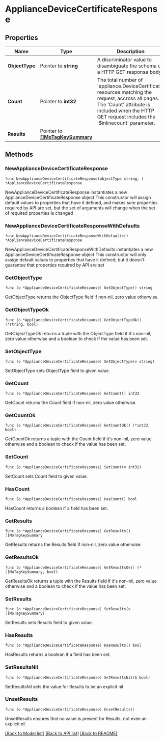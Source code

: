 # ApplianceDeviceCertificateResponse

## Properties

Name | Type | Description | Notes
------------ | ------------- | ------------- | -------------
**ObjectType** | Pointer to **string** | A discriminator value to disambiguate the schema of a HTTP GET response body. | 
**Count** | Pointer to **int32** | The total number of &#39;appliance.DeviceCertificate&#39; resources matching the request, accross all pages. The &#39;Count&#39; attribute is included when the HTTP GET request includes the &#39;$inlinecount&#39; parameter. | [optional] 
**Results** | Pointer to [**[]MoTagKeySummary**](mo.TagKeySummary.md) |  | [optional] 

## Methods

### NewApplianceDeviceCertificateResponse

`func NewApplianceDeviceCertificateResponse(objectType string, ) *ApplianceDeviceCertificateResponse`

NewApplianceDeviceCertificateResponse instantiates a new ApplianceDeviceCertificateResponse object
This constructor will assign default values to properties that have it defined,
and makes sure properties required by API are set, but the set of arguments
will change when the set of required properties is changed

### NewApplianceDeviceCertificateResponseWithDefaults

`func NewApplianceDeviceCertificateResponseWithDefaults() *ApplianceDeviceCertificateResponse`

NewApplianceDeviceCertificateResponseWithDefaults instantiates a new ApplianceDeviceCertificateResponse object
This constructor will only assign default values to properties that have it defined,
but it doesn't guarantee that properties required by API are set

### GetObjectType

`func (o *ApplianceDeviceCertificateResponse) GetObjectType() string`

GetObjectType returns the ObjectType field if non-nil, zero value otherwise.

### GetObjectTypeOk

`func (o *ApplianceDeviceCertificateResponse) GetObjectTypeOk() (*string, bool)`

GetObjectTypeOk returns a tuple with the ObjectType field if it's non-nil, zero value otherwise
and a boolean to check if the value has been set.

### SetObjectType

`func (o *ApplianceDeviceCertificateResponse) SetObjectType(v string)`

SetObjectType sets ObjectType field to given value.


### GetCount

`func (o *ApplianceDeviceCertificateResponse) GetCount() int32`

GetCount returns the Count field if non-nil, zero value otherwise.

### GetCountOk

`func (o *ApplianceDeviceCertificateResponse) GetCountOk() (*int32, bool)`

GetCountOk returns a tuple with the Count field if it's non-nil, zero value otherwise
and a boolean to check if the value has been set.

### SetCount

`func (o *ApplianceDeviceCertificateResponse) SetCount(v int32)`

SetCount sets Count field to given value.

### HasCount

`func (o *ApplianceDeviceCertificateResponse) HasCount() bool`

HasCount returns a boolean if a field has been set.

### GetResults

`func (o *ApplianceDeviceCertificateResponse) GetResults() []MoTagKeySummary`

GetResults returns the Results field if non-nil, zero value otherwise.

### GetResultsOk

`func (o *ApplianceDeviceCertificateResponse) GetResultsOk() (*[]MoTagKeySummary, bool)`

GetResultsOk returns a tuple with the Results field if it's non-nil, zero value otherwise
and a boolean to check if the value has been set.

### SetResults

`func (o *ApplianceDeviceCertificateResponse) SetResults(v []MoTagKeySummary)`

SetResults sets Results field to given value.

### HasResults

`func (o *ApplianceDeviceCertificateResponse) HasResults() bool`

HasResults returns a boolean if a field has been set.

### SetResultsNil

`func (o *ApplianceDeviceCertificateResponse) SetResultsNil(b bool)`

 SetResultsNil sets the value for Results to be an explicit nil

### UnsetResults
`func (o *ApplianceDeviceCertificateResponse) UnsetResults()`

UnsetResults ensures that no value is present for Results, not even an explicit nil

[[Back to Model list]](../README.md#documentation-for-models) [[Back to API list]](../README.md#documentation-for-api-endpoints) [[Back to README]](../README.md)


